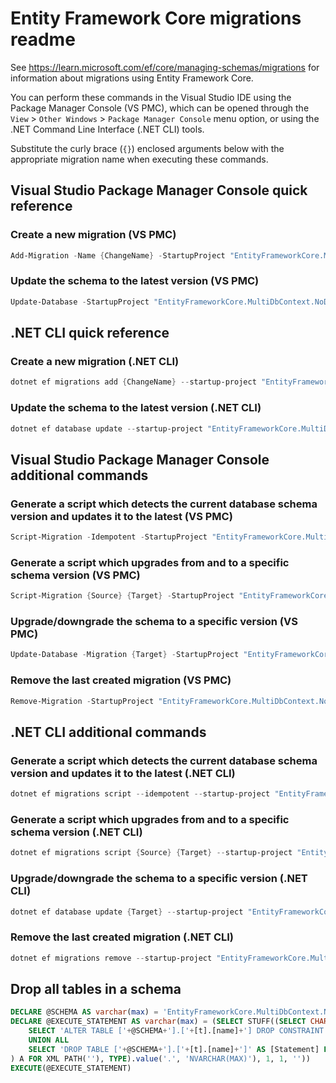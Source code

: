 # Entity Framework Core migrations readme

See <https://learn.microsoft.com/ef/core/managing-schemas/migrations> for information about migrations
using Entity Framework Core.

You can perform these commands in the Visual Studio IDE using the Package Manager Console (VS PMC), which can
be opened through the `View` > `Other Windows` > `Package Manager Console` menu option, or using the .NET
Command Line Interface (.NET CLI) tools.

Substitute the curly brace (`{}`) enclosed arguments below with the appropriate migration name when
executing these commands.

## Visual Studio Package Manager Console quick reference

### Create a new migration (VS PMC)

```powershell
Add-Migration -Name {ChangeName} -StartupProject "EntityFrameworkCore.MultiDbContext.NoDefaultDbContext.Api" -Project "EntityFrameworkCore.MultiDbContext.NoDefaultDbContext.Infrastructure" -Context "DBCONTEXT_NAME" 
```

### Update the schema to the latest version (VS PMC)

```powershell
Update-Database -StartupProject "EntityFrameworkCore.MultiDbContext.NoDefaultDbContext.Api" -Project "EntityFrameworkCore.MultiDbContext.NoDefaultDbContext.Infrastructure" -Context "DBCONTEXT_NAME" 
```

## .NET CLI quick reference

### Create a new migration (.NET CLI)

```powershell
dotnet ef migrations add {ChangeName} --startup-project "EntityFrameworkCore.MultiDbContext.NoDefaultDbContext.Api" --project "EntityFrameworkCore.MultiDbContext.NoDefaultDbContext.Infrastructure" --context "DBCONTEXT_NAME"
```

### Update the schema to the latest version (.NET CLI)

```powershell
dotnet ef database update --startup-project "EntityFrameworkCore.MultiDbContext.NoDefaultDbContext.Api" --project "EntityFrameworkCore.MultiDbContext.NoDefaultDbContext.Infrastructure" --context "DBCONTEXT_NAME"
```

## Visual Studio Package Manager Console additional commands

### Generate a script which detects the current database schema version and updates it to the latest (VS PMC)

```powershell
Script-Migration -Idempotent -StartupProject "EntityFrameworkCore.MultiDbContext.NoDefaultDbContext.Api" -Project "EntityFrameworkCore.MultiDbContext.NoDefaultDbContext.Infrastructure" -Context "DBCONTEXT_NAME" 
```

### Generate a script which upgrades from and to a specific schema version (VS PMC)

```powershell
Script-Migration {Source} {Target} -StartupProject "EntityFrameworkCore.MultiDbContext.NoDefaultDbContext.Api" -Project "EntityFrameworkCore.MultiDbContext.NoDefaultDbContext.Infrastructure" -Context "DBCONTEXT_NAME" 
```

### Upgrade/downgrade the schema to a specific version (VS PMC)

```powershell
Update-Database -Migration {Target} -StartupProject "EntityFrameworkCore.MultiDbContext.NoDefaultDbContext.Api" -Project "EntityFrameworkCore.MultiDbContext.NoDefaultDbContext.Infrastructure" -Context "DBCONTEXT_NAME" 
```

### Remove the last created migration (VS PMC)

```powershell
Remove-Migration -StartupProject "EntityFrameworkCore.MultiDbContext.NoDefaultDbContext.Api" -Project "EntityFrameworkCore.MultiDbContext.NoDefaultDbContext.Infrastructure" -Context "DBCONTEXT_NAME" 
```

## .NET CLI additional commands

### Generate a script which detects the current database schema version and updates it to the latest (.NET CLI)

```powershell
dotnet ef migrations script --idempotent --startup-project "EntityFrameworkCore.MultiDbContext.NoDefaultDbContext.Api" --project "EntityFrameworkCore.MultiDbContext.NoDefaultDbContext.Infrastructure" --context "DBCONTEXT_NAME"
```

### Generate a script which upgrades from and to a specific schema version (.NET CLI)

```powershell
dotnet ef migrations script {Source} {Target} --startup-project "EntityFrameworkCore.MultiDbContext.NoDefaultDbContext.Api" --project "EntityFrameworkCore.MultiDbContext.NoDefaultDbContext.Infrastructure" --context "DBCONTEXT_NAME"
```

### Upgrade/downgrade the schema to a specific version (.NET CLI)

```powershell
dotnet ef database update {Target} --startup-project "EntityFrameworkCore.MultiDbContext.NoDefaultDbContext.Api" --project "EntityFrameworkCore.MultiDbContext.NoDefaultDbContext.Infrastructure" --context "DBCONTEXT_NAME"
```

### Remove the last created migration (.NET CLI)

```powershell
dotnet ef migrations remove --startup-project "EntityFrameworkCore.MultiDbContext.NoDefaultDbContext.Api" --project "EntityFrameworkCore.MultiDbContext.NoDefaultDbContext.Infrastructure" --context "DBCONTEXT_NAME"
```

## Drop all tables in a schema

```sql
DECLARE @SCHEMA AS varchar(max) = 'EntityFrameworkCore.MultiDbContext.NoDefaultDbContext'
DECLARE @EXECUTE_STATEMENT AS varchar(max) = (SELECT STUFF((SELECT CHAR(13) + CHAR(10) + [Statement] FROM (
    SELECT 'ALTER TABLE ['+@SCHEMA+'].['+[t].[name]+'] DROP CONSTRAINT ['+[fk].[name]+']' AS [Statement] FROM [sys].[foreign_keys] AS [fk] INNER JOIN [sys].[tables] AS [t] ON [t].[object_id] = [fk].[parent_object_id] INNER JOIN [sys].[schemas] AS [s] ON [s].[schema_id] = [t].[schema_id] WHERE [s].[name] = @SCHEMA
    UNION ALL
    SELECT 'DROP TABLE ['+@SCHEMA+'].['+[t].[name]+']' AS [Statement] FROM [sys].[tables] AS [t] INNER JOIN [sys].[schemas] AS [s] ON [s].[schema_id] = [t].[schema_id] WHERE [s].[name] = @SCHEMA
) A FOR XML PATH(''), TYPE).value('.', 'NVARCHAR(MAX)'), 1, 1, ''))
EXECUTE(@EXECUTE_STATEMENT)
```
